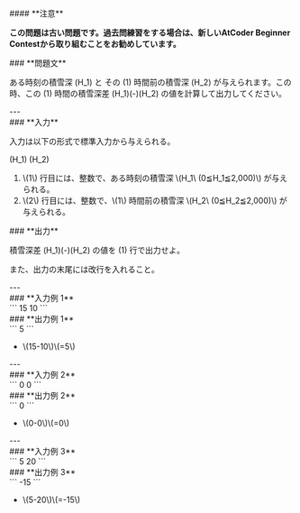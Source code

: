 <div>

<div>
#### **注意**
<p>
<b>
この問題は古い問題です。過去問練習をする場合は、新しいAtCoder Beginner Contestから取り組むことをお勧めしています。</b>
</p>
### **問題文**
<section>

ある時刻の積雪深 \(H_1\) と その \(1\) 時間前の積雪深 \(H_2\) が与えられます。この時、この \(1\) 時間の積雪深差 \(H_1\)\(-\)\(H_2\) の値を計算して出力してください。

</section>
</div>
---
<div>
<div>
### **入力**
<section>

入力は以下の形式で標準入力から与えられる。

<div>

\(H_1\)
\(H_2\)

</div>

<ol>
<li>
\(1\) 行目には、整数で、ある時刻の積雪深 \(H_1\ (0≦H_1≦2,000)\) が与えられる。</li>
<li>
\(2\) 行目には、整数で、\(1\) 時間前の積雪深 \(H_2\ (0≦H_2≦2,000)\) が与えられる。</li>
</ol>
</section>
</div>
<div>
### **出力**
<section>

積雪深差 \(H_1\)\(-\)\(H_2\) の値を \(1\) 行で出力せよ。

また、出力の末尾には改行を入れること。
</section>
</div>
</div>
---
<div>
### **入力例 1**
<section>
```
15
10
```
</section>
</div>
<div>
### **出力例 1**
<section>
```
5
```
<ul>
<li>
\(15-10\)\(=5\)</li>
</ul>
</section>
</div>
---
<div>
### **入力例 2**
<section>
```
0
0
```
</section>
</div>
<div>
### **出力例 2**
<section>
```
0
```
<ul>
<li>
\(0-0\)\(=0\)</li>
</ul>
</section>
</div>
---
<div>
### **入力例 3**
<section>
```
5
20
```
</section>
</div>
<div>
### **出力例 3**
<section>
```
-15
```
<ul>
<li>
\(5-20\)\(=-15\)</li>
</ul>
</section>
</div>

</div>
